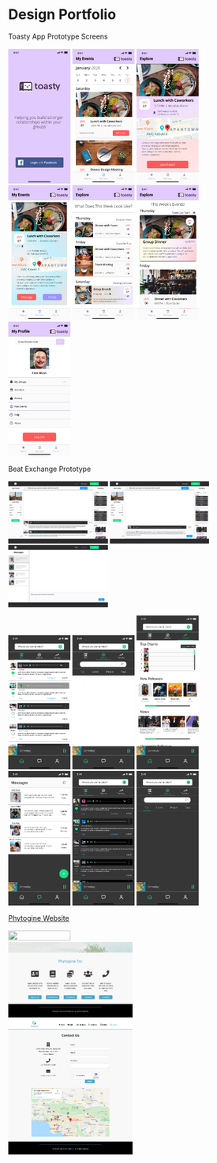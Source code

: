 # Design Portfolio
Toasty App Prototype Screens \
\
<img src="Toasty%20Mobile%20App/Login.jpg" width="25%" height="25%">
<img src="Toasty%20Mobile%20App/My%20Events%20(Design%201).jpg" width="25%" height="25%">
<img src="Toasty%20Mobile%20App/Event%20Detail%20(2).jpg" width="25%" height="25%">
<img src="Toasty%20Mobile%20App/Event%20Details%20(Joined).jpg" width="25%" height="25%">
<img src="Toasty%20Mobile%20App/Explore%20(Small).jpg" width="25%" height="25%">
<img src="Toasty%20Mobile%20App/Explore%20(Medium).jpg" width="25%" height="25%">
<img src="Toasty%20Mobile%20App/Profile.jpg" width="25%" height="25%">

Beat Exchange Prototype \
\
<img src="BeatExchange/Desktop%20(Home,%20Default).jpg" width="40%" height="40%">
<img src="BeatExchange/Desktop%20(Home%20Post,%20Default).jpg" width="40%" height="40%">
<img src="BeatExchange/Desktop%20(Messages,%20Default).jpg" width="40%" height="40%">

<img src="BeatExchange/iPhone%2011%20Pro%20Max%20(Home,%20Wall,%20Default).jpg" width="25%" height="25%">
<img src="BeatExchange/(Home,%20Explore,%20Default).jpg" width="25%" height="25%">
<img src="BeatExchange/(Home,%20Trending,%20Default).jpg" width="25%" height="25%">
<img src="BeatExchange/(Message,%20Default).jpg" width="25%" height="25%">

<img src="BeatExchange/Dark%20Mode%20(Home,%20Wall).jpg" width="25%" height="25%">
<img src="BeatExchange/(Home,%20Explore,%20Dark%20Mode).jpg" width="25%" height="25%">

<a href="http://phytogine.com/">Phytogine Website</a> \
\
<img src="Phytogine%20Website/Phytogine%20(Home).png" width="50%" height="50%">
<img src="Phytogine%20Website/Phytogine%20(Home%202).png" width="50%" height="50%">
<img src="Phytogine%20Website/Phytogine%20(Contact%20Us).png" width="50%" height="50%">

